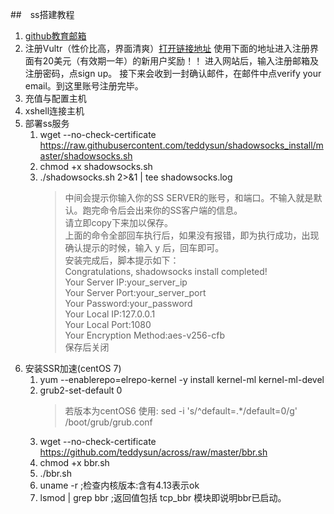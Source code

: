 ##　ss搭建教程
1. [github教育邮箱](https://education.github.com/pack/offers#digitalocean)
2. 注册Vultr（性价比高，界面清爽）[打开链接地址](https://www.vultr.com/?ref=7249974)
   使用下面的地址进入注册界面有20美元（有效期一年）的新用户奖励！！
   进入网站后，输入注册邮箱及注册密码，点sign up。
   接下来会收到一封确认邮件，在邮件中点verify your email。到这里账号注册完毕。
3. 充值与配置主机
4. xshell连接主机
5. 部署ss服务
    1. wget --no-check-certificate https://raw.githubusercontent.com/teddysun/shadowsocks_install/master/shadowsocks.sh
    2. chmod +x shadowsocks.sh
    3. ./shadowsocks.sh 2>&1 | tee shadowsocks.log
        > 中间会提示你输入你的SS SERVER的账号，和端口。不输入就是默认。跑完命令后会出来你的SS客户端的信息。<br/>
        请立即copy下来加以保存。<br/>
        上面的命令全部回车执行后，如果没有报错，即为执行成功，出现确认提示的时候，输入 y 后，回车即可。<br/>
        安装完成后，脚本提示如下：<br/>
        Congratulations, shadowsocks install completed!<br/>
        Your Server IP:your_server_ip<br/>
        Your Server Port:your_server_port<br/>
        Your Password:your_password<br/>
        Your Local IP:127.0.0.1<br/>
        Your Local Port:1080<br/>
        Your Encryption Method:aes-v256-cfb <br/>
        保存后关闭<br/>
6. 安装SSR加速(centOS 7)
    1. yum --enablerepo=elrepo-kernel -y install kernel-ml kernel-ml-devel
    2. grub2-set-default 0
        > 若版本为centOS6 使用: sed -i 's/^default=.*/default=0/g' /boot/grub/grub.conf
    3. wget --no-check-certificate https://github.com/teddysun/across/raw/master/bbr.sh
    4. chmod +x bbr.sh
    5. ./bbr.sh
    6. uname -r ;检查内核版本:含有4.13表示ok
    7. lsmod | grep bbr ;返回值包括 tcp_bbr 模块即说明bbr已启动。
